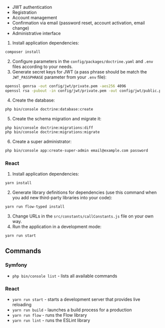 - JWT authentication
- Registration
- Account management
- Confirmation via email (password reset, account activation, email change)
- Administrative interface


1. Install application dependencies:
```bash
composer install
```
2. Configure parameters in the `config/packages/doctrine.yaml` and `.env` files according to your needs.
3. Generate secret keys for JWT (a pass phrase should be match the `JWT_PASSPHRASE` parameter from your `.env` file):
```bash
openssl genrsa -out config/jwt/private.pem -aes256 4096
openssl rsa -pubout -in config/jwt/private.pem -out config/jwt/public.pem
```
4. Create the database:
```bash
php bin/console doctrine:database:create
```
5. Create the schema migration and migrate it:
```bash
php bin/console doctrine:migrations:diff
php bin/console doctrine:migrations:migrate
```
6. Create a super administrator:
```bash
php bin/console app:create-super-admin email@example.com password
```

### React

1. Install application dependencies:
```bash
yarn install
```
2. Generate library definitions for dependencies (use this command when you add new third-party libraries into your code):
```bash
yarn run flow-typed install
```
3. Change URLs in the `src/constants/callConstants.js` file on your own way.
4. Run the application in a development mode:
```bash
yarn run start
```

## Commands

### Symfony

- `php bin/console list` - lists all available commands

### React

- `yarn run start` - starts a development server that provides live reloading
- `yarn run build` - launches a build process for a production
- `yarn run flow` - runs the Flow library
- `yarn run lint` - runs the ESLint library
